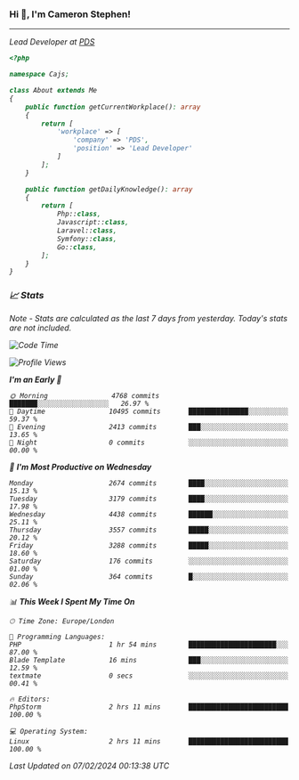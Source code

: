 ### Hi 👋, I'm Cameron Stephen!
<hr>
<p><em>Lead Developer at <a href="https://prindatasolutions.co.uk">PDS</a></p>


```php
<?php

namespace Cajs;

class About extends Me
{
    public function getCurrentWorkplace(): array
    {
        return [
            'workplace' => [
                'company' => 'PDS',
                'position' => 'Lead Developer'
            ]
        ];
    }

    public function getDailyKnowledge(): array
    {
        return [
            Php::class,
            Javascript::class,
            Laravel::class,
            Symfony::class,
            Go::class,
        ];
    }
}
```

### 📈 Stats
<p><em>Note - Stats are calculated as the last 7 days from yesterday. Today's stats are not included.</em></p>


<!--START_SECTION:waka-->
![Code Time](http://img.shields.io/badge/Code%20Time-3%2C649%20hrs%2011%20mins-blue)

![Profile Views](http://img.shields.io/badge/Profile%20Views-0-blue)

**I'm an Early 🐤** 

```text
🌞 Morning                4768 commits        ███████░░░░░░░░░░░░░░░░░░   26.97 % 
🌆 Daytime                10495 commits       ███████████████░░░░░░░░░░   59.37 % 
🌃 Evening                2413 commits        ███░░░░░░░░░░░░░░░░░░░░░░   13.65 % 
🌙 Night                  0 commits           ░░░░░░░░░░░░░░░░░░░░░░░░░   00.00 % 
```
📅 **I'm Most Productive on Wednesday** 

```text
Monday                   2674 commits        ████░░░░░░░░░░░░░░░░░░░░░   15.13 % 
Tuesday                  3179 commits        ████░░░░░░░░░░░░░░░░░░░░░   17.98 % 
Wednesday                4438 commits        ██████░░░░░░░░░░░░░░░░░░░   25.11 % 
Thursday                 3557 commits        █████░░░░░░░░░░░░░░░░░░░░   20.12 % 
Friday                   3288 commits        █████░░░░░░░░░░░░░░░░░░░░   18.60 % 
Saturday                 176 commits         ░░░░░░░░░░░░░░░░░░░░░░░░░   01.00 % 
Sunday                   364 commits         █░░░░░░░░░░░░░░░░░░░░░░░░   02.06 % 
```


📊 **This Week I Spent My Time On** 

```text
🕑︎ Time Zone: Europe/London

💬 Programming Languages: 
PHP                      1 hr 54 mins        ██████████████████████░░░   87.00 % 
Blade Template           16 mins             ███░░░░░░░░░░░░░░░░░░░░░░   12.59 % 
textmate                 0 secs              ░░░░░░░░░░░░░░░░░░░░░░░░░   00.41 % 

🔥 Editors: 
PhpStorm                 2 hrs 11 mins       █████████████████████████   100.00 % 

💻 Operating System: 
Linux                    2 hrs 11 mins       █████████████████████████   100.00 % 
```


 Last Updated on 07/02/2024 00:13:38 UTC
<!--END_SECTION:waka-->
